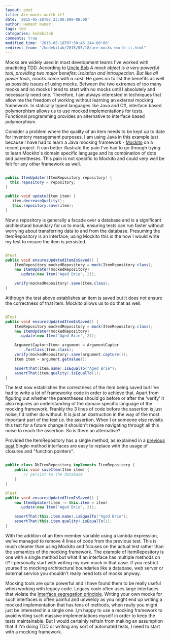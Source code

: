 ```yaml
---
layout: post
title: Are mocks worth it?
date: '2015-05-18T07:23:00.000-08:00'
author: Hemant Kumar
tags: tdd
categories: kodekitab
comments: true
modified_time: '2015-05-18T07:50:46.244-08:00'
redirect_from: "/kodekitab/2015/05/18/are-mocks-worth-it.html"
---
```


Mocks are widely used in most development teams I've worked with practicing TDD. According to [Uncle Bob](http://blog.8thlight.com/uncle-bob/2014/05/10/WhenToMock.html) *A mock object is a very powerful tool, providing two major benefits: isolation and introspection. But like all power tools, mocks come with a cost*. He goes on to list the benefits as well as possible issues of using mocks. Between the two extremes of too many mocks and no mocks I tend to start with no mocks until I absolutely and necessarily need one. Therefore, I am always interested in techniques that allow me the freedom of working without learning an external mocking framework. In statically typed languages like Java and C#, interface based polymorphism allows us to use mocked implementations for tests. Functional programming provides an alternative to interface based polymorphism.

Consider a problem where the quality of an item needs to be kept up to date for inventory management purposes. I am using Java in this example just because I have had to learn a Java mocking framework - [Mockito](http://mockito.org/) on a recent project. It can better illustrate the pain I've had to go through trying to learn Mockito's domain specific language and its combination of dots and parentheses. This pain is not specific to Mockito and could very well be felt for any other framework as well.

```java

public ItemUpdater(ItemRepository repository) {
  this.repository = repository;
}

public void update(Item item) {
   item.decreaseQuality();
   this.repository.save(item);
}
```

Now a repository is generally a facade over a database and is a significant architectural boundary for us to mock, ensuring tests can run faster without worrying about transferring data to and from the database. Presuming the ItemRepository is an interface, using Mockito this is the how I would write my test to ensure the item is persisted.

```java

@Test
public void ensuresUpdatedItemIsSaved() {
	ItemRepository mockedRepository = mock(ItemRepository.class);
	new ItemUpdater(mockedRepository)
	  .update(new Item("Aged Brie", 2));

	verify(mockedRepository).save(Item.class);
}
```

Although the test above establishes an item is saved but it does not ensure the correctness of that item. Mockito allows us to do that as well.

```java

@Test
public void ensuresUpdatedItemIsSaved() {
	ItemRepository mockedRepository = mock(ItemRepository.class);
	new ItemUpdater(mockedRepository)
	  .update(new Item("Aged Brie", 2));

	ArgumentCaptor<Item> argument = ArgumentCaptor
		.forClass(Item.class);
	verify(mockedRepository).save(argument.capture());
	Item item = argument.getValue();

	assertThat(item.name).isEqualTo("Aged Brie");
	assertThat(item.quality).isEqualTo(1);
}
```

The test now establishes the correctness of the item being saved but I've had to write a lot of frameworky code in order to achieve that. Apart from figuring out whether the parentheses should go before or after the 'verify' it also requires an understanding of the domain specific language of the mocking framework. Frankly the 3 lines of code before the assertion is just noise, I'd rather do without. It is just an obstruction in the way of the most important part of the test i.e. the assertion. When I or someone else revisits this test for a future change it shouldn't require navigating through all this noise to reach the assertion. So is there an alternative?

Provided the ItemRepository has a single method, as explained in a [previous post](http://hemantkumar.net/kodekitab/2015/01/04/from-object-to-function-composition.html) Single-method interfaces are easy to replace with the usage of closures and "function pointers".

```java

public class DbItemRepository implements ItemRepository {
	public void saveItem(Item item) {
		// persist to the database
	}
}

@Test
public void ensuresUpdatedItemIsSaved() {
	new ItemUpdater(item -> this.item = item)
	  .update(new Item("Aged Brie", 2));

	assertThat(this.item.name).isEqualTo("Aged Brie");
	assertThat(this.item.quality).isEqualTo(1);
}
```

With the addition of an Item member variable using a lambda expression, we've managed to remove 4 lines of code from the previous test. This is much cleaner than using Mockito and focuses on the actual test rather than the semantics of the mocking framework. The example of ItemRepository is one with a single method but what if an interface has multiple methods on it? I personally start with writing my own mock in that case. If you restrict yourself to mocking architectural boundaries like a database, web server or external service you shouldn't really need lots of mocks anyway.

Mocking tools are quite powerful and I have found them to be really useful when working with legacy code. Legacy code often uses large interfaces that violate the [Interface segregation principle](http://en.wikipedia.org/wiki/Interface_segregation_principle). Writing your own mocks for such interfaces is often painful and unwieldy as you might end up writing a mocked implementation that has tens of methods, when really you might just be interested in a single one. I,m happy to use a mocking framework to avoid writing such massive implementations myself in order to keep the tests maintainable. But I would certainly refrain from making an assumption that if I'm doing TDD or writing any sort of automated tests, I need to start with a mocking framework.
